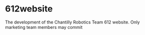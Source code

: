 # 612website
The development of the Chantilly Robotics Team 612 website. Only marketing team members may commit
